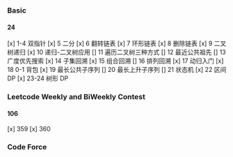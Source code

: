### Basic

#### 24

[x] 1-4 双指针
[x] 5 二分
[x] 6 翻转链表
[x] 7 环形链表
[x] 8 删除链表
[x] 9 二叉树递归
[x] 10 递归-二叉树应用
[] 11 遍历二叉树三种方式
[] 12 最近公共祖先
[] 13 广度优先搜索
[x] 14 子集回溯
[x] 15 组合回溯
[] 16 排列回溯
[x] 17 动归入门
[x] 18 0-1 背包
[x] 19 最长公共子序列
[] 20 最长上升子序列
[] 21 状态机
[x] 22 区间 DP
[x] 23-24 树形 DP

### Leetcode Weekly and BiWeekly Contest

#### 106

[x] 359
[x] 360

### Code Force

####

